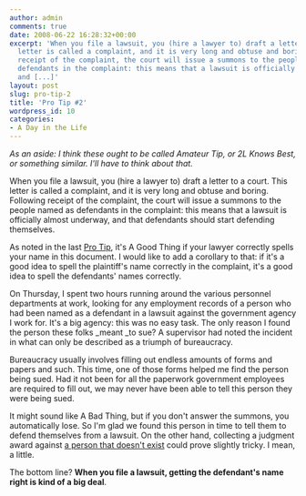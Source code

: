 ```yaml
---
author: admin
comments: true
date: 2008-06-22 16:28:32+00:00
excerpt: 'When you file a lawsuit, you (hire a lawyer to) draft a letter to a court.  This
  letter is called a complaint, and it is very long and obtuse and boring.  Following
  receipt of the complaint, the court will issue a summons to the people named as
  defendants in the complaint: this means that a lawsuit is officially almost underway,
  and [...]'
layout: post
slug: pro-tip-2
title: 'Pro Tip #2'
wordpress_id: 10
categories:
- A Day in the Life
---
```


_As an aside: I think these ought to be called Amateur Tip, or 2L Knows Best, or something similar. I'll have to think about that._

When you file a lawsuit, you (hire a lawyer to) draft a letter to a court. This letter is called a complaint, and it is very long and obtuse and boring. Following receipt of the complaint, the court will issue a summons to the people named as defendants in the complaint: this means that a lawsuit is officially almost underway, and that defendants should start defending themselves.

As noted in the last [Pro Tip](http://almostlegally.com/?p=6), it's A Good Thing if your lawyer correctly spells your name in this document. I would like to add a corollary to that: if it's a good idea to spell the plaintiff's name correctly in the complaint, it's a good idea to spell the defendants' names correctly.

On Thursday, I spent two hours running around the various personnel departments at work, looking for any employment records of a person who had been named as a defendant in a lawsuit against the government agency I work for. It's a big agency: this was no easy task. The only reason I found the person these folks _meant _to sue? A supervisor had noted the incident in what can only be described as a triumph of bureaucracy.

Bureaucracy usually involves filling out endless amounts of forms and papers and such. This time, one of those forms helped me find the person being sued. Had it not been for all the paperwork government employees are required to fill out, we may never have been able to tell this person they were being sued.

It might sound like A Bad Thing, but if you don't answer the summons, you automatically lose. So I'm glad we found this person in time to tell them to defend themselves from a lawsuit. On the other hand, collecting a judgment award against [a person that doesn't exist](http://www.pavelic.org/index.php/2007/11/22/private-detectives-ask-to-help-oj-find-killer/) could prove slightly tricky. I mean, a little.

The bottom line? **When you file a lawsuit, getting the defendant's name right is kind of a big deal**.
